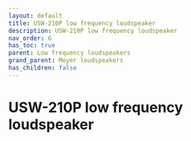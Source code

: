 ```yaml
---
layout: default
title: USW-210P low frequency loudspeaker
description: USW-210P low frequency loudspeaker
nav_order: 6
has_toc: true
parent: Low frequency loudspeakers
grand_parent: Meyer loudspeakers
has_children: false
---
```


# USW-210P low frequency loudspeaker